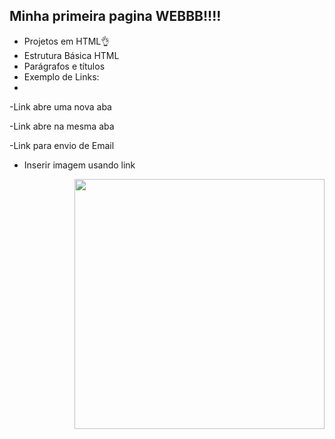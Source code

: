 ## Minha primeira pagina WEBBB!!!!
* Projetos em HTML👌
* Estrutura Básica HTML
* Parágrafos e títulos
* Exemplo de Links:
* 
 -Link abre uma nova aba
  
 -Link abre na mesma aba
 
 -Link para envio de Email
 
* Inserir imagem usando link

  
  
  
  
<img align="right" height="400" src="https://i.pinimg.com/originals/47/12/89/471289cde2490c80f60d5e85bcdfb6da.gif" />
